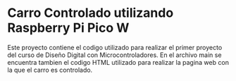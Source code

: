 # Carro Controlado utilizando Raspberry Pi Pico W

Este proyecto contiene el codigo utilizado para realizar el primer proyecto del curso de Diseño Digital con Microcontroladores. En el archivo main se encuentra tambien el codigo HTML utilizado para realizar la pagina web con la que el carro es controlado.


